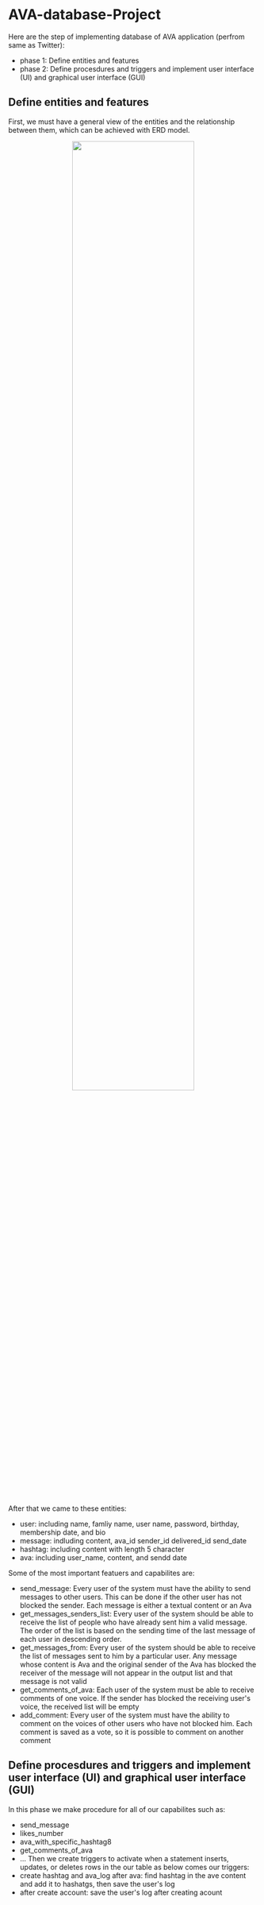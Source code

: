 # AVA-database-Project
Here are the step of implementing database of AVA application (perfrom same as Twitter):

* phase 1: Define entities and features
* phase 2: Define procesdures and triggers and implement user interface (UI) and graphical user interface (GUI)

## Define entities and features
First, we must have a general view of the entities and the relationship between them, which can be achieved with ERD model.
<p align="center">
<img src = "https://user-images.githubusercontent.com/93929227/203502176-a9276627-75a7-4156-86c0-28a7f3794052.png" width = "70%" height = "70%">
<p/>

After that we came to these entities:                                              
* user: including name, famliy name, user name, password, birthday, membership date, and bio 
* message: indluding content, ava_id sender_id delivered_id send_date
* hashtag: including content with length 5 character
* ava: including user_name, content, and sendd date

Some of the most important featuers and capabilites are:
* send_message: Every user of the system must have the ability to send messages to other users. This can be done if the other user has not blocked the sender. Each message is either a textual content or an Ava
* get_messages_senders_list: Every user of the system should be able to receive the list of people who have already sent him a valid message. The order of the list is based on the sending time of the last message of each user in descending order.
* get_messages_from: Every user of the system should be able to receive the list of messages sent to him by a particular user. Any message whose content is Ava and the original sender of the Ava has blocked the receiver of the message will not appear in the output list and that message is not valid
* get_comments_of_ava: Each user of the system must be able to receive comments of one voice. If the sender has blocked the receiving user's voice, the received list will be empty
* add_comment: Every user of the system must have the ability to comment on the voices of other users who have not blocked him. Each comment is saved as a vote, so it is possible to comment on another comment

## Define procesdures and triggers and implement user interface (UI) and graphical user interface (GUI)
In this phase we make procedure for all of our capabilites such as:
  * send_message
  * likes_number
  * ava_with_specific_hashtag8
  * get_comments_of_ava
  * ...
Then we create triggers to activate when a statement inserts, updates, or deletes rows in the our table as below comes our triggers:
* create hashtag and ava_log after ava: find hashtag in the ave content and add it to hashatgs, then save the user's log
* after create account: save the user's log after creating acount

